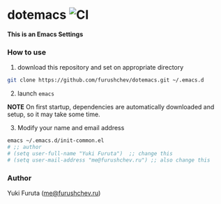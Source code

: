 # dotemacs ![CI](https://github.com/furushchev/dotemacs/workflows/CI/badge.svg)

**This is an Emacs Settings**

### How to use

1. download this repository and set on appropriate directory

  ``` bash
git clone https://github.com/furushchev/dotemacs.git ~/.emacs.d
```

2. launch `emacs`

  **NOTE** On first startup, dependencies are automatically downloaded and setup, so it may take some time.
  
3. Modify your name and email address

  ```bash
emacs ~/.emacs.d/init-common.el
# ;; author
# (setq user-full-name "Yuki Furuta")  ;; change this
# (setq user-mail-address "me@furushchev.ru") ;; also change this
```

### Author

Yuki Furuta (me@furushchev.ru)
